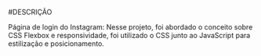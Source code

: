 #DESCRIÇÃO

Página de login do Instagram: Nesse projeto, foi abordado o conceito sobre CSS Flexbox e responsividade, foi utilizado o CSS junto ao JavaScript para estilização e posicionamento.